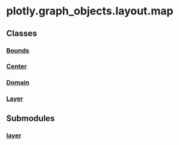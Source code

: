 # plotly.graph_objects.layout.map

## Classes

### [Bounds](Bounds.md)

### [Center](Center.md)

### [Domain](Domain.md)

### [Layer](Layer.md)


## Submodules

### [layer](layer-package/index.md)


